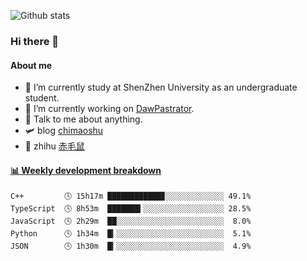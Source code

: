 ![Github stats](https://github-readme-stats.vercel.app/api?username=chimaoshu&show_icons=true&theme=cobalt)

### Hi there 👋

#### About me

- 🏫 I’m currently study at ShenZhen University as an undergraduate student.
- 🔭 I’m currently working on [DawPastrator](https://github.com/DawPastrator/server).
- 💬 Talk to me about anything.
- 🛩️ blog  [chimaoshu](https://www.chimaoshu.top)
- 🎯 zhihu  [赤毛鼠](https://www.zhihu.com/people/chi-mao-shu-53/)

<!-- waka-box start -->
#### <a href="https://gist.github.com/e235103f6d3ace58395a9ff863c34467" target="_blank">📊 Weekly development breakdown</a>
```text
C++         🕓 15h17m ████████████▊░░░░░░░░░░░░░ 49.1%
TypeScript  🕓 8h53m  ███████▍░░░░░░░░░░░░░░░░░░ 28.5%
JavaScript  🕓 2h29m  ██░░░░░░░░░░░░░░░░░░░░░░░░  8.0%
Python      🕓 1h34m  █▎░░░░░░░░░░░░░░░░░░░░░░░░  5.1%
JSON        🕓 1h30m  █▎░░░░░░░░░░░░░░░░░░░░░░░░  4.9%
```
<!-- Powered by https://github.com/YouEclipse/waka-box-go . -->
<!-- waka-box end -->
